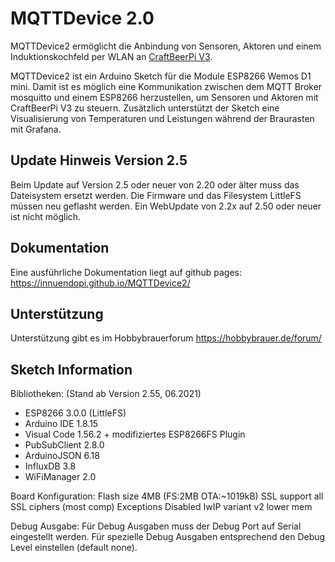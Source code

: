 # MQTTDevice 2.0

MQTTDevice2 ermöglicht die Anbindung von Sensoren, Aktoren und einem Induktionskochfeld per WLAN an [CraftBeerPi V3](https://github.com/Manuel83/craftbeerpi3).

MQTTDevice2 ist ein Arduino Sketch für die Module ESP8266 Wemos D1 mini. Damit ist es möglich eine Kommunikation zwischen dem MQTT Broker mosquitto und einem ESP8266 herzustellen, um Sensoren und Aktoren mit CraftBeerPi V3 zu steuern. Zusätzlich unterstützt der Sketch eine Visualisierung von Temperaturen und Leistungen während der Braurasten mit Grafana.

## Update Hinweis Version 2.5

Beim Update auf Version 2.5 oder neuer von 2.20 oder älter muss das Dateisystem ersetzt werden.
Die Firmware und das Filesystem LittleFS müssen neu geflasht werden. Ein WebUpdate von 2.2x auf 2.50 oder neuer ist nicht möglich.

## Dokumentation

Eine ausführliche Dokumentation liegt auf github pages: <https://innuendopi.github.io/MQTTDevice2/>

## Unterstützung

Unterstützung gibt es im Hobbybrauerforum <https://hobbybrauer.de/forum/>

## Sketch Information

Bibliotheken: (Stand ab Version 2.55, 06.2021)

- ESP8266 3.0.0 (LittleFS)
- Arduino IDE 1.8.15
- Visual Code 1.56.2 + modifiziertes ESP8266FS Plugin
- PubSubClient 2.8.0
- ArduinoJSON 6.18
- InfluxDB 3.8
- WiFiManager 2.0

Board Konfiguration:
Flash size 4MB (FS:2MB OTA:~1019kB)
SSL support all SSL ciphers (most comp)
Exceptions Disabled
IwIP variant v2 lower mem

Debug Ausgabe:
Für Debug Ausgaben muss der Debug Port auf Serial eingestellt werden. Für spezielle Debug Ausgaben entsprechend den Debug Level einstellen (default none).
